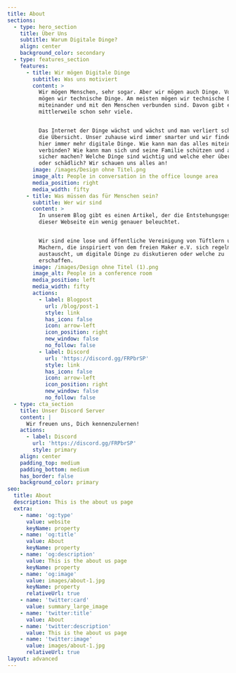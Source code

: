 ```yaml
---
title: About
sections:
  - type: hero_section
    title: Über Uns
    subtitle: Warum Digitale Dinge?
    align: center
    background_color: secondary
  - type: features_section
    features:
      - title: Wir mögen Digitale Dinge
        subtitle: Was uns motiviert
        content: >
          Wir mögen Menschen, sehr sogar. Aber wir mögen auch Dinge. Vor allem
          mögen wir technische Dinge. Am meisten mögen wir technische Dinge, die
          miteinander und mit den Menschen verbunden sind. Davon gibt es
          mittlerweile schon sehr viele.


          Das Internet der Dinge wächst und wächst und man verliert schon fast
          die Übersicht. Unser zuhause wird immer smarter und wir finden auch
          hier immer mehr digitale Dinge. Wie kann man das alles miteinander
          verbinden? Wie kann man sich und seine Familie schützen und alles
          sicher machen? Welche Dinge sind wichtig und welche eher überflüssig
          oder schädlich? Wir schauen uns alles an!
        image: /images/Design ohne Titel.png
        image_alt: People in conversation in the office lounge area
        media_position: right
        media_width: fifty
      - title: Was müssen das für Menschen sein?
        subtitle: Wer wir sind
        content: >
          In unserem Blog gibt es einen Artikel, der die Entstehungsgeschichte
          dieser Webseite ein wenig genauer beleuchtet.


          Wir sind eine lose und öffentliche Vereinigung von Tüftlern und
          Machern, die inspiriert von dem freien Maker e.V. sich regelmäßig
          austauscht, um digitale Dinge zu diskutieren oder welche zu
          erschaffen.
        image: /images/Design ohne Titel (1).png
        image_alt: People in a conference room
        media_position: left
        media_width: fifty
        actions:
          - label: Blogpost
            url: /blog/post-1
            style: link
            has_icon: false
            icon: arrow-left
            icon_position: right
            new_window: false
            no_follow: false
          - label: Discord
            url: 'https://discord.gg/FRPbrSP'
            style: link
            has_icon: false
            icon: arrow-left
            icon_position: right
            new_window: false
            no_follow: false
  - type: cta_section
    title: Unser Discord Server
    content: |
      Wir freuen uns, Dich kennenzulernen!
    actions:
      - label: Discord
        url: 'https://discord.gg/FRPbrSP'
        style: primary
    align: center
    padding_top: medium
    padding_bottom: medium
    has_border: false
    background_color: primary
seo:
  title: About
  description: This is the about us page
  extra:
    - name: 'og:type'
      value: website
      keyName: property
    - name: 'og:title'
      value: About
      keyName: property
    - name: 'og:description'
      value: This is the about us page
      keyName: property
    - name: 'og:image'
      value: images/about-1.jpg
      keyName: property
      relativeUrl: true
    - name: 'twitter:card'
      value: summary_large_image
    - name: 'twitter:title'
      value: About
    - name: 'twitter:description'
      value: This is the about us page
    - name: 'twitter:image'
      value: images/about-1.jpg
      relativeUrl: true
layout: advanced
---
```

